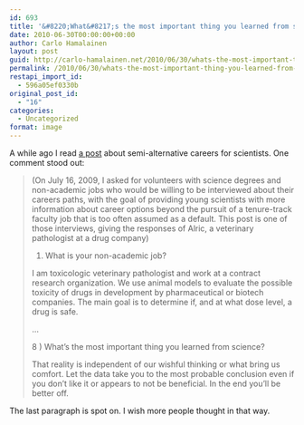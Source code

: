 ```yaml
---
id: 693
title: '&#8220;What&#8217;s the most important thing you learned from science?&#8221;'
date: 2010-06-30T00:00:00+00:00
author: Carlo Hamalainen
layout: post
guid: http://carlo-hamalainen.net/2010/06/30/whats-the-most-important-thing-you-learned-from-science/
permalink: /2010/06/30/whats-the-most-important-thing-you-learned-from-science/
restapi_import_id:
  - 596a05ef0330b
original_post_id:
  - "16"
categories:
  - Uncategorized
format: image
---
```

A while ago I read [a post](http://scienceblogs.com/principles/2009/08/pnas_alric_veterinary_patholog.php) about semi-alternative careers for scientists. One comment stood out:

> (On July 16, 2009, I asked for volunteers with science degrees and non-academic jobs who would be willing to be interviewed about their careers paths, with the goal of providing young scientists with more information about career options beyond the pursuit of a tenure-track faculty job that is too often assumed as a default. This post is one of those interviews, giving the responses of Alric, a veterinary pathologist at a drug company)
> 
> 1) What is your non-academic job?
> 
> I am toxicologic veterinary pathologist and work at a contract research organization. We use animal models to evaluate the possible toxicity of drugs in development by pharmaceutical or biotech companies. The main goal is to determine if, and at what dose level, a drug is safe.
> 
> &#8230;
> 
> 8 ) What&#8217;s the most important thing you learned from science?
> 
> That reality is independent of our wishful thinking or what bring us comfort. Let the data take you to the most probable conclusion even if you don&#8217;t like it or appears to not be beneficial. In the end you&#8217;ll be better off. 

The last paragraph is spot on. I wish more people thought in that way.